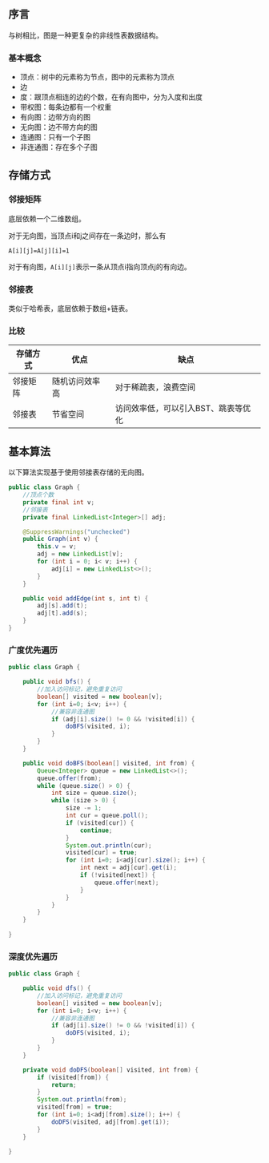 ## 序言
与树相比，图是一种更复杂的非线性表数据结构。

### 基本概念

- 顶点：树中的元素称为节点，图中的元素称为顶点
- 边
- 度：跟顶点相连的边的个数，在有向图中，分为入度和出度
- 带权图：每条边都有一个权重
- 有向图：边带方向的图
- 无向图：边不带方向的图
- 连通图：只有一个子图
- 非连通图：存在多个子图

## 存储方式
### 邻接矩阵
底层依赖一个二维数组。

对于无向图，当顶点i和j之间存在一条边时，那么有
```
A[i][j]=A[j][i]=1
```
对于有向图，`A[i][j]`表示一条从顶点i指向顶点j的有向边。

### 邻接表
类似于哈希表，底层依赖于数组+链表。

### 比较

| 存储方式 | 优点  | 缺点 |
|  ----  | ----  | ----  |
|  邻接矩阵 | 随机访问效率高 | 对于稀疏表，浪费空间 |
| 邻接表 | 节省空间 | 访问效率低，可以引入BST、跳表等优化 |

## 基本算法
以下算法实现基于使用邻接表存储的无向图。

```java
public class Graph {
    //顶点个数
    private final int v;
    //邻接表
    private final LinkedList<Integer>[] adj;

    @SuppressWarnings("unchecked")
    public Graph(int v) {
        this.v = v;
        adj = new LinkedList[v];
        for (int i = 0; i< v; i++) {
            adj[i] = new LinkedList<>();
        }
    }

    public void addEdge(int s, int t) {
        adj[s].add(t);
        adj[t].add(s);
    }
}
```

### 广度优先遍历

```java
public class Graph {

    public void bfs() {
        //加入访问标记，避免重复访问
        boolean[] visited = new boolean[v];
        for (int i=0; i<v; i++) {
            //兼容非连通图
            if (adj[i].size() != 0 && !visited[i]) {
                doBFS(visited, i);
            }
        }
    }

    public void doBFS(boolean[] visited, int from) {
        Queue<Integer> queue = new LinkedList<>();
        queue.offer(from);
        while (queue.size() > 0) {
            int size = queue.size();
            while (size > 0) {
                size -= 1;
                int cur = queue.poll();
                if (visited[cur]) {
                    continue;
                }
                System.out.println(cur);
                visited[cur] = true;
                for (int i=0; i<adj[cur].size(); i++) {
                    int next = adj[cur].get(i);
                    if (!visited[next]) {
                        queue.offer(next);
                    }
                }
            }
        }
    }
    
}
```

### 深度优先遍历

```java
public class Graph {

    public void dfs() {
        //加入访问标记，避免重复访问
        boolean[] visited = new boolean[v];
        for (int i=0; i<v; i++) {
            //兼容非连通图
            if (adj[i].size() != 0 && !visited[i]) {
                doDFS(visited, i);
            }
        }
    }

    private void doDFS(boolean[] visited, int from) {
        if (visited[from]) {
            return;
        }
        System.out.println(from);
        visited[from] = true;
        for (int i=0; i<adj[from].size(); i++) {
            doDFS(visited, adj[from].get(i));
        }
    }
    
}
```

